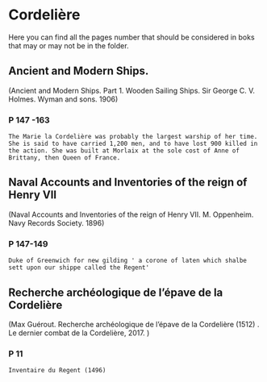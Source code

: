 # Cordelière

Here you can find all the pages number that should be considered in boks that may or may not be in the folder.

## Ancient and Modern Ships.

(Ancient and Modern Ships. Part 1. Wooden Sailing Ships. Sir George C. V. Holmes. Wyman and sons. 1906)

### P 147 -163

```
The Marie la Cordelière was probably the largest warship of her time. She is said to have carried 1,200 men, and to have lost 900 killed in the action. She was built at Morlaix at the sole cost of Anne of Brittany, then Queen of France.
```
## Naval Accounts and Inventories of the reign of Henry VII

(Naval Accounts and Inventories of the reign of Henry VII. M. Oppenheim. Navy Records Society. 1896)

### P 147-149

```
Duke of Greenwich for new gilding ' a corone of laten which shalbe sett upon our shippe called the Regent'
```

## Recherche archéologique de l’épave de la Cordelière

(Max Guérout. Recherche archéologique de l’épave de la Cordelière (1512) . Le dernier combat de la Cordelière, 2017. <hal-01616207>)

### P 11

```
Inventaire du Regent (1496)
```

